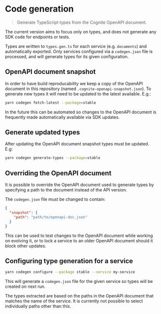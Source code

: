 # Code generation

> Generate TypeScript types from the Cognite OpenAPI document.

The current version aims to focus only on types, and does not generate
any SDK code for endpoints or tests.

Types are written to `types.gen.ts` for each service (e.g. `documents`)
and automatically exported. Only services configured via a `codegen.json`
file is processed, and will generate types for its given configuration.

## OpenAPI document snapshot

In order to have build reproducability we keep a copy of the OpenAPI document
in this repository (named `.cognite-openapi-snapshot.json`). To generate new types
it will need to be updated to the latest available. E.g.:

```bash
yarn codegen fetch-latest --package=stable
```

In the future this can be automated so changes to the OpenAPI document is
frequently made automatically available via SDK updates.

## Generate updated types

After updating the OpenAPI document snapshot types must be updated. E.g:

```bash
yarn codegen generate-types --package=stable
```

## Overriding the OpenAPI document

It is possible to override the OpenAPI document used to generate
types by specifying a path to the document instead of the API version.

The `codegen.json` file must be changed to contain:

```json
{
  "snapshot": {
    "path": "path/to/openapi-doc.json"
  }
}
```

This can be used to test changes to the OpenAPI document while working
on evolving it, or to lock a service to an older OpenAPI document should
it block other updates.

## Configuring type generation for a service

```bash
yarn codegen configure --package stable --service my-service
```

This will generate a `codegen.json` file for the given service
so types will be created on next run.

The types extracted are based on the paths in the OpenAPI document
that matches the name of the service. It is currently not possible
to select individually paths other than this.

